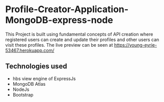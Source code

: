 # Profile-Creator-Application-MongoDB-express-node
This Project is built using fundamental concepts of API creation where registered users can create and update their profiles and other users can visit these profiles.
The live preview can be seen at https://young-eyrie-53467.herokuapp.com/
## Technologies used
<ul>
<li>hbs view engine of ExpressJs</li>
<li>MongoDB Atlas</li>
<li>NodeJs</li>
<li>Bootstrap</li>
</ul>

